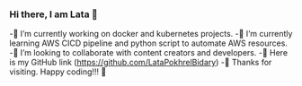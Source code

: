 ### Hi there, I am Lata 👋  
-🔭 I’m currently working on docker and kubernetes projects.
-🌱 I’m currently learning AWS CICD pipeline and python script to automate AWS resources. 
-👯 I’m looking to collaborate with content creators and developers.
-🔗 Here is my GitHub link 
(https://github.com/LataPokhrelBidary)
-🙏 Thanks for visiting. Happy coding!!! 💪


<!--
**LataPokhrelBidary/LataPokhrelBidary** is a ✨ _special_ ✨ repository because its `README.md` (this file) appears on your GitHub profile.

Here are some ideas to get you started:

- 🔭 I’m currently working on ...
- 🌱 I’m currently learning ...
- 👯 I’m looking to collaborate on ...
- 🤔 I’m looking for help with ...
- 💬 Ask me about ...
- 📫 How to reach me: ...
- 😄 Pronouns: ...
- ⚡ Fun fact: ...
-->
